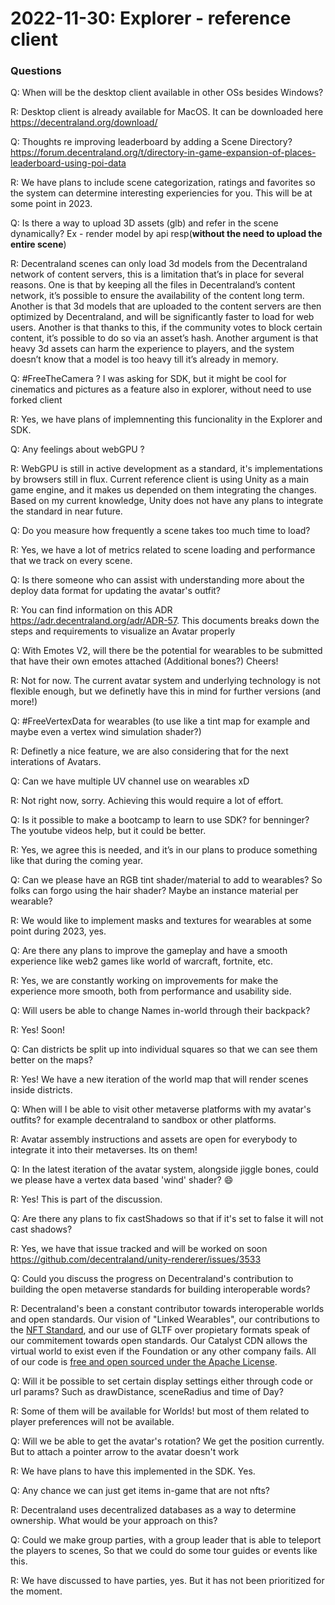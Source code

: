 # 2022-11-30: Explorer - reference client


### Questions

Q: When will be the desktop client available in other OSs besides Windows?

R: Desktop client is already available for MacOS. It can be downloaded here https://decentraland.org/download/


Q: Thoughts re improving leaderboard by adding a Scene Directory? https://forum.decentraland.org/t/directory-in-game-expansion-of-places-leaderboard-using-poi-data

R: We have plans to include scene categorization, ratings and favorites so the system can determine interesting experiencies for you. This will be at some point in 2023.


Q: Is there a way to upload 3D assets (glb) and refer in the scene dynamically? Ex - render model by api resp(<b>without the need to upload the entire scene</b>)

R: Decentraland scenes can only load 3d models from the Decentraland network of content servers, this is a limitation that’s in place for several reasons.  One is that by keeping all the files in Decentraland’s content network, it’s possible to ensure the availability of the content long term. Another is that 3d models that are uploaded to the content servers are then optimized by Decentraland, and will be significantly faster to load for web users. Another is that thanks to this, if the community votes to block certain content, it’s possible to do so via an asset’s hash. Another argument is that heavy 3d assets can harm the experience to players, and the system doesn’t know that a model is too heavy till it’s already in memory.


Q: #FreeTheCamera ? I was asking for SDK, but it might be cool for cinematics and pictures as a feature also in explorer, without need to use  forked client

R: Yes, we have plans of implemnenting this funcionality in the Explorer and SDK.


Q: Any feelings about webGPU ?

R: WebGPU is still in active development as a standard, it's implementations by browsers still in flux. 
Current reference client is using Unity as a main game engine, and it makes us depended on them integrating the changes. 
Based on my current knowledge, Unity does not have any plans to integrate the standard in near future.


Q: Do you measure how frequently a scene takes too much time to load?

R: Yes, we have a lot of metrics related to scene loading and performance that we track on every scene.


Q: Is there someone who can assist with understanding more about the deploy data format for updating the avatar's outfit?

R: You can find information on this ADR https://adr.decentraland.org/adr/ADR-57. This documents breaks down the steps and requirements to visualize an Avatar properly


Q: With Emotes V2, will there be the potential for wearables to be submitted that have their own emotes attached (Additional bones?) Cheers!

R: Not for now. The current avatar system and underlying technology is not flexible enough, but we definetly have this in mind for further versions (and more!)


Q: #FreeVertexData for wearables (to use like a tint map for example and maybe even a vertex wind simulation shader?)

R: Definetly a nice feature, we are also considering that for the next interations of Avatars.


Q: Can we have multiple UV channel use on wearables xD

R: Not right now, sorry. Achieving this would require a lot of effort.


Q: Is it possible to make a bootcamp to learn to use SDK? for benninger? The youtube videos help, but it could be better.

R: Yes, we agree this is needed, and it’s in our plans to produce something like that during the coming year.


Q: Can we please have an RGB tint shader/material to add to wearables? So folks can forgo using the hair shader? Maybe an instance material per wearable?

R: We would like to implement masks and textures for wearables at some point during 2023, yes. 


Q: Are there any plans to improve the gameplay and have a smooth experience like web2 games like world of warcraft, fortnite, etc.

R: Yes, we are constantly working on improvements for make the experience more smooth, both from performance and usability side.


Q: Will users be able to change Names in-world through their backpack?

R: Yes! Soon!


Q: Can districts be split up into individual squares so that we can see them better on the maps?

R: Yes! We have a new iteration of the world map that will render scenes inside districts.


Q: When will I be able to visit other metaverse platforms with my avatar's outfits? for example decentraland to sandbox or other platforms.

R: Avatar assembly instructions and assets are open for everybody to integrate it into their metaverses. Its on them!


Q: In the latest iteration of the avatar system, alongside jiggle bones, could we please have a vertex data based 'wind' shader? 😄

R: Yes! This is part of the discussion.


Q: Are there any plans to fix castShadows so that if it's set to false it will not cast shadows?

R: Yes, we have that issue tracked and will be worked on soon https://github.com/decentraland/unity-renderer/issues/3533 


Q: Could you discuss the progress on Decentraland's contribution to building the open metaverse standards for building interoperable words?

R: Decentraland's been a constant contributor towards interoperable worlds and open standards. Our vision of "Linked Wearables", our contributions to the [NFT Standard](https://decentraland.org/blog/technology/dars-nfts-and-the-new-erc-721/), and our use of GLTF over propietary formats speak of our commitement towards open standards. Our Catalyst CDN allows the virtual world to exist even if the Foundation or any other company fails. All of our code is [free and open sourced under the Apache License](https://github.com/decentraland).


Q: Will it be possible to set certain display settings either through code or url params? Such as drawDistance, sceneRadius and time of Day?

R: Some of them will be available for Worlds! but most of them related to player preferences will not be available.


Q: Will we be able to get the avatar's rotation? We get the position currently. But to attach a pointer arrow to the avatar doesn't work

R: We have plans to have this implemented in the SDK. Yes.


Q: Any chance we can just get items in-game that are not nfts?

R: Decentraland uses decentralized databases as a way to determine ownership. What would be your approach on this?


Q: Could we make group parties, with a group leader that is able to teleport the players to scenes, So that we could do some tour guides or events like this.

R: We have discussed to have parties, yes. But it has not been prioritized for the moment. 
